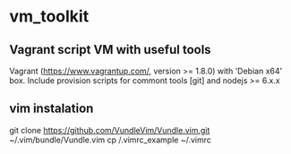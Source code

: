 # vm_toolkit
## Vagrant script VM with useful tools 
Vagrant (https://www.vagrantup.com/, version >=  1.8.0) with 'Debian x64' box. Include provision scripts for commont tools [git] and nodejs >= 6.x.x


## vim instalation
git clone https://github.com/VundleVim/Vundle.vim.git ~/.vim/bundle/Vundle.vim
cp <rep>/.vimrc_example ~/.vimrc

